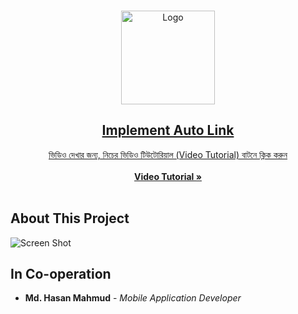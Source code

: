 <br/>
<p align="center">
    <a href="https://github.com/AppBondTech/InAppUpdate">
    <img src="https://mdhasanmahmud.000webhostapp.com/inappupdate/youtubelogo.png" alt="Logo" width="150" height="150">
    
  <h2 align="center">Implement Auto Link</h2>

  <p align="center">
    ভিডিও দেখার জন্য, নিচের ভিডিও টিউটোরিয়াল (Video Tutorial) বাটনে ক্লিক করুন
    <br/>
    <br/>
    <a href="https://youtu.be/7SMK6om3Emg?si=_-GD-9PJ1213ecFw"><strong> Video Tutorial »</strong></a>
    <br/>
    <br/>
    
## About This Project

![Screen Shot](https://mdhasanmahmud.000webhostapp.com/inappupdate/inappupdate.png)

## In Co-operation

* **Md. Hasan Mahmud** - *Mobile Application Developer*
